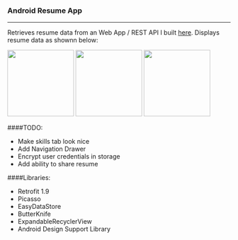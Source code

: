 ### Android Resume App
---

Retrieves resume data from an Web App / REST API I built [here](https://github.com/terell-brown/django-resume-api).
Displays resume data as shownn below:

<img src=https://cloud.githubusercontent.com/assets/8221118/9835543/8d10d0ba-59be-11e5-93f9-a38f37afe0a1.png width="150">
<img src=https://cloud.githubusercontent.com/assets/8221118/9835549/c1f59f04-59be-11e5-9aa1-bfa498af2fd1.png width="150">
<img src=https://cloud.githubusercontent.com/assets/8221118/9835542/8ae45262-59be-11e5-9a7c-0250912dd4e0.png width="150">

####TODO:
* Make skills tab look nice
* Add Navigation Drawer 
* Encrypt user credentials in storage
* Add ability to share resume


####Libraries:
* Retrofit 1.9
* Picasso
* EasyDataStore
* ButterKnife
* ExpandableRecyclerView
* Android Design Support Library
